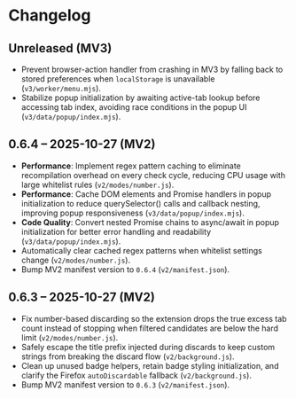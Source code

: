 # Changelog

## Unreleased (MV3)
- Prevent browser-action handler from crashing in MV3 by falling back to stored preferences when `localStorage` is unavailable (`v3/worker/menu.mjs`).
- Stabilize popup initialization by awaiting active-tab lookup before accessing tab index, avoiding race conditions in the popup UI (`v3/data/popup/index.mjs`).

## 0.6.4 – 2025-10-27 (MV2)
- **Performance**: Implement regex pattern caching to eliminate recompilation overhead on every check cycle, reducing CPU usage with large whitelist rules (`v2/modes/number.js`).
- **Performance**: Cache DOM elements and Promise handlers in popup initialization to reduce querySelector() calls and callback nesting, improving popup responsiveness (`v3/data/popup/index.mjs`).
- **Code Quality**: Convert nested Promise chains to async/await in popup initialization for better error handling and readability (`v3/data/popup/index.mjs`).
- Automatically clear cached regex patterns when whitelist settings change (`v2/modes/number.js`).
- Bump MV2 manifest version to `0.6.4` (`v2/manifest.json`).

## 0.6.3 – 2025-10-27 (MV2)
- Fix number-based discarding so the extension drops the true excess tab count instead of stopping when filtered candidates are below the hard limit (`v2/modes/number.js`).
- Safely escape the title prefix injected during discards to keep custom strings from breaking the discard flow (`v2/background.js`).
- Clean up unused badge helpers, retain badge styling initialization, and clarify the Firefox `autoDiscardable` fallback (`v2/background.js`).
- Bump MV2 manifest version to `0.6.3` (`v2/manifest.json`).
